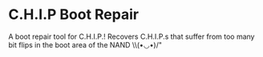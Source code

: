 # C.H.I.P Boot Repair

A boot repair tool for C.H.I.P.!
Recovers C.H.I.P.s that suffer from too many bit flips in the boot area of the NAND \\\\(•◡•)/"
